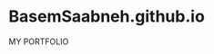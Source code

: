 # BasemSaabneh.github.io
MY PORTFOLIO


<!-- /* -->
 <!-- Site Name:   Basem Saabneh -->
 <!-- Site URI:    BasemSaabneh.github.io -->
 <!-- Description:  Basem Saabneh github simple web pages -->
 <!-- Author:       Basem Saabneh -->
 <!-- Author URI:   https://www.basemsaabneh.devschema.com -->
 <!-- Version:      1.0.1 -->
 <!-- License:      free -->
 <!-- Tags:         dev,development,software ,software devvelopment,Basem,BasemSaabna,BasemSaabneh,Saabneh,Basem Saabneh, Android,Python,Bootstrap,html,html5 templates,design,database,db,DotNet,.net,vb,cSharp,c# -->
 <!-- Text Domain:  DevSchema.com -->
<!-- */  -->
